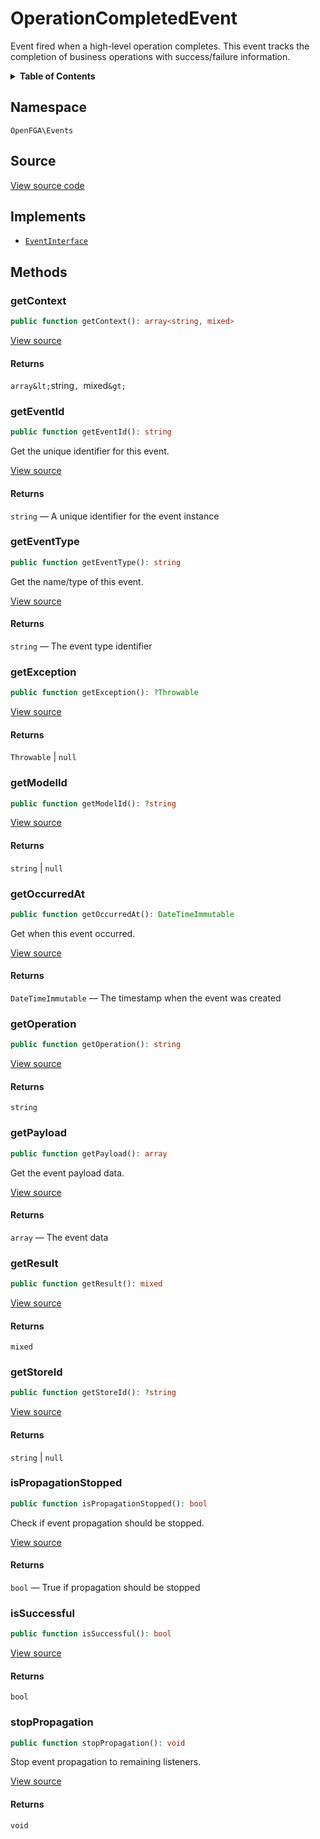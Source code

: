 # OperationCompletedEvent

Event fired when a high-level operation completes. This event tracks the completion of business operations with success/failure information.

<details>
<summary><strong>Table of Contents</strong></summary>

- [Namespace](#namespace)
- [Source](#source)
- [Implements](#implements)
- [Methods](#methods)

- [`getContext()`](#getcontext)
  - [`getEventId()`](#geteventid)
  - [`getEventType()`](#geteventtype)
  - [`getException()`](#getexception)
  - [`getModelId()`](#getmodelid)
  - [`getOccurredAt()`](#getoccurredat)
  - [`getOperation()`](#getoperation)
  - [`getPayload()`](#getpayload)
  - [`getResult()`](#getresult)
  - [`getStoreId()`](#getstoreid)
  - [`isPropagationStopped()`](#ispropagationstopped)
  - [`isSuccessful()`](#issuccessful)
  - [`stopPropagation()`](#stoppropagation)

</details>

## Namespace

`OpenFGA\Events`

## Source

[View source code](https://github.com/evansims/openfga-php/blob/main/src/Events/OperationCompletedEvent.php)

## Implements

- [`EventInterface`](EventInterface.md)

## Methods

### getContext

```php
public function getContext(): array<string, mixed>

```

[View source](https://github.com/evansims/openfga-php/blob/main/src/Events/OperationCompletedEvent.php#L50)

#### Returns

`array&lt;`string`, `mixed`&gt;`

### getEventId

```php
public function getEventId(): string

```

Get the unique identifier for this event.

[View source](https://github.com/evansims/openfga-php/blob/main/src/Events/AbstractEvent.php#L37)

#### Returns

`string` — A unique identifier for the event instance

### getEventType

```php
public function getEventType(): string

```

Get the name/type of this event.

[View source](https://github.com/evansims/openfga-php/blob/main/src/Events/AbstractEvent.php#L43)

#### Returns

`string` — The event type identifier

### getException

```php
public function getException(): ?Throwable

```

[View source](https://github.com/evansims/openfga-php/blob/main/src/Events/OperationCompletedEvent.php#L55)

#### Returns

`Throwable` &#124; `null`

### getModelId

```php
public function getModelId(): ?string

```

[View source](https://github.com/evansims/openfga-php/blob/main/src/Events/OperationCompletedEvent.php#L60)

#### Returns

`string` &#124; `null`

### getOccurredAt

```php
public function getOccurredAt(): DateTimeImmutable

```

Get when this event occurred.

[View source](https://github.com/evansims/openfga-php/blob/main/src/Events/AbstractEvent.php#L49)

#### Returns

`DateTimeImmutable` — The timestamp when the event was created

### getOperation

```php
public function getOperation(): string

```

[View source](https://github.com/evansims/openfga-php/blob/main/src/Events/OperationCompletedEvent.php#L65)

#### Returns

`string`

### getPayload

```php
public function getPayload(): array

```

Get the event payload data.

[View source](https://github.com/evansims/openfga-php/blob/main/src/Events/AbstractEvent.php#L55)

#### Returns

`array` — The event data

### getResult

```php
public function getResult(): mixed

```

[View source](https://github.com/evansims/openfga-php/blob/main/src/Events/OperationCompletedEvent.php#L70)

#### Returns

`mixed`

### getStoreId

```php
public function getStoreId(): ?string

```

[View source](https://github.com/evansims/openfga-php/blob/main/src/Events/OperationCompletedEvent.php#L75)

#### Returns

`string` &#124; `null`

### isPropagationStopped

```php
public function isPropagationStopped(): bool

```

Check if event propagation should be stopped.

[View source](https://github.com/evansims/openfga-php/blob/main/src/Events/AbstractEvent.php#L61)

#### Returns

`bool` — True if propagation should be stopped

### isSuccessful

```php
public function isSuccessful(): bool

```

[View source](https://github.com/evansims/openfga-php/blob/main/src/Events/OperationCompletedEvent.php#L80)

#### Returns

`bool`

### stopPropagation

```php
public function stopPropagation(): void

```

Stop event propagation to remaining listeners.

[View source](https://github.com/evansims/openfga-php/blob/main/src/Events/AbstractEvent.php#L67)

#### Returns

`void`
